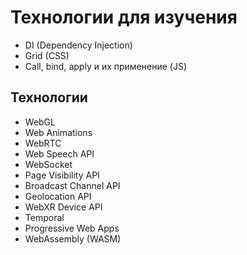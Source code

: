 # Технологии для изучения

- DI (Dependency Injection)
- Grid (CSS)
- Call, bind, apply и их применение (JS)

## Технологии
- WebGL
- Web Animations
- WebRTC
- Web Speech API
- WebSocket
- Page Visibility API
- Broadcast Channel API
- Geolocation API
- WebXR Device API
- Temporal
- Progressive Web Apps
- WebAssembly (WASM)
